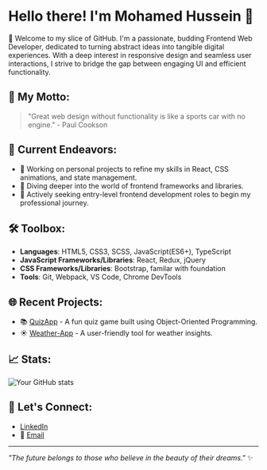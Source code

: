 # Hello there! I'm Mohamed Hussein 👋

🚀 Welcome to my slice of GitHub. I'm a passionate, budding Frontend Web Developer, dedicated to turning abstract ideas into tangible digital experiences. With a deep interest in responsive design and seamless user interactions, I strive to bridge the gap between engaging UI and efficient functionality.

## 🎯 My Motto:
>"Great web design without functionality is like a sports car with no engine." - Paul Cookson

## 🔭 Current Endeavors:
- 🔨 Working on personal projects to refine my skills in React, CSS animations, and state management.
- 🌱 Diving deeper into the world of frontend frameworks and libraries.
- 💼 Actively seeking entry-level frontend development roles to begin my professional journey.

## 🛠 Toolbox:
- **Languages**: HTML5, CSS3, SCSS, JavaScript(ES6+), TypeScript
- **JavaScript Frameworks/Libraries**: React, Redux, jQuery
- **CSS Frameworks/Libraries**: Bootstrap, familar with foundation
- **Tools**: Git, Webpack, VS Code, Chrome DevTools

## 🌐 Recent Projects:
- 📚 [QuizApp](https://github.com/[YourUsername]/QuizApp) - A fun quiz game built using Object-Oriented Programming.
- ☀️ [Weather-App](https://github.com/[YourUsername]/Weather-App) - A user-friendly tool for weather insights.
  
## 📈 Stats:
![Your GitHub stats](https://github-readme-stats.vercel.app/api?username=Mohamed-Huss&show_icons=true&hide_title=true&count_private=true&hide_rank=false&theme=default)

## 🤝 Let's Connect:
- [LinkedIn](https://www.linkedin.com/in/mohamedhussein92/)
- 📧 [Email](mailto:mhuss106@uottawa.ca)

---
_"The future belongs to those who believe in the beauty of their dreams."_ ✨
